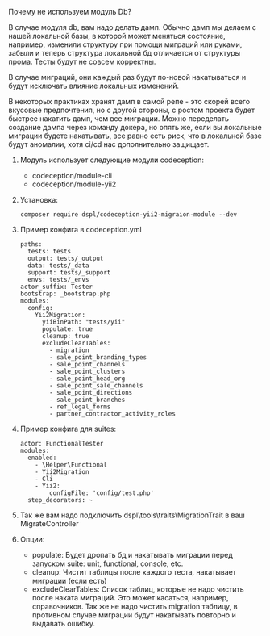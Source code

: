 Почему не используем модуль Db?

В случае модуля db, вам надо делать дамп. Обычно дамп мы делаем с нашей локальной базы, в которой может меняться состояние, например, изменили структуру при помощи миграций или руками, забыли и теперь структура локальной бд отличается от структуры прома. Тесты будут не совсем корректны. 

В случае миграций, они каждый раз будут по-новой накатываться и будут исключать влияние локальных изменений.

В некоторых практиках хранят дамп в самой репе - это скорей всего вкусовые предпочтения, но с другой стороны, с ростом проекта будет быстрее накатить дамп, чем все миграции. Можно переделать создание дампа через команду докера, но опять же, если вы локальные миграции будете накатывать, все равно есть риск, что в локальной базе будут аномалии, хотя ci/cd нас дополнительно защищает.

1. Модуль использует следующие модули codeception:
   - codeception/module-cli
   - codeception/module-yii2
   
2. Установка:
    ```
   composer require dspl/codeception-yii2-migraion-module --dev
    ```
   
3. Пример конфига в codeception.yml
    ```
    paths:
      tests: tests
      output: tests/_output
      data: tests/_data
      support: tests/_support
      envs: tests/_envs
    actor_suffix: Tester
    bootstrap: _bootstrap.php
    modules:
      config:
        Yii2Migration:
          yiiBinPath: "tests/yii"
          populate: true
          cleanup: true
          excludeClearTables:
            - migration
            - sale_point_branding_types
            - sale_point_channels
            - sale_point_clusters
            - sale_point_head_org
            - sale_point_sale_channels
            - sale_point_directions
            - sale_point_branches
            - ref_legal_forms
            - partner_contractor_activity_roles
    ```
4. Пример конфига для suites:
    ```
    actor: FunctionalTester
    modules:
      enabled:
        - \Helper\Functional
        - Yii2Migration
        - Cli
        - Yii2:
            configFile: 'config/test.php'
      step_decorators: ~
    ```
5. Так же вам надо подключить dspl\tools\traits\MigrationTrait в ваш MigrateController
6. Опции:
    - populate: 
        Будет дропать бд и накатывать миграции перед запуском suite: unit, functional, console, etc.
    - cleanup: 
        Чистит таблицы после каждого теста, накатывает миграции (если есть)
    - excludeClearTables: 
        Список таблиц, которые не надо чистить после наката миграций. Это может касаться, например, справочников.
        Так же не надо чистить migration таблицу, в противном случае миграции будут накатывать повторно и выдавать ошибку.